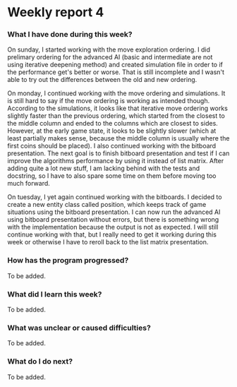 # Weekly report 4

### What I have done during this week?

On sunday, I started working with the move exploration ordering. I did prelimary ordering for the advanced AI (basic and intermediate are not using iterative deepening method) and created simulation file in order to if the performance get's better or worse. That is still incomplete and I wasn't able to try out the differences between the old and new ordering.

On monday, I continued working with the move ordering and simulations. It is still hard to say if the move ordering is working as intended though. According to the simulations, it looks like that iterative move ordering works slightly faster than the previous ordering, which started from the closest to the middle column and ended to the columns which are closest to sides. However, at the early game state, it looks to be slightly slower (which at least partially makes sense, because the middle column is usually where the first coins should be placed). I also continued working with the bitboard presentation. The next goal is to finish bitboard presentation and test if I can improve the algorithms performance by using it instead of list matrix. After adding quite a lot new stuff, I am lacking behind with the tests and docstring, so I have to also spare some time on them before moving too much forward.

On tuesday, I yet again continued working with the bitboards. I decided to create a new entity class called position, which keeps track of game situations using the bitboard presentation. I can now run the advanced AI using bitboard presentation without errors, but there is something wrong with the implementation because the output is not as expected. I will still continue working with that, but I really need to get it working during this week or otherwise I have to reroll back to the list matrix presentation.

### How has the program progressed?

To be added.

### What did I learn this week?

To be added.

### What was unclear or caused difficulties?

To be added.

### What do I do next?

To be added.


